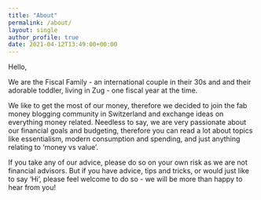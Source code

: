 ```yaml
---
title: "About"
permalink: /about/
layout: single
author_profile: true
date: 2021-04-12T13:49:00+00:00
---
```


Hello,

We are the Fiscal Family - an international couple in their 30s and and their adorable toddler, living in Zug - one fiscal year at the time.

We like to get the most of our money, therefore we decided to join the fab money blogging community in Switzerland and exchange ideas on everything money related. Needless to say, we are very passionate about our financial goals and budgeting, therefore you can read a lot about topics like essentialism, modern consumption and spending, and just anything relating to ‘money vs value’.  

If you take any of our advice, please do so on your own risk as we are not financial advisors. But if you have advice, tips and tricks, or would just like to say ‘Hi’, please feel welcome to do so - we will be more than happy to hear from you!